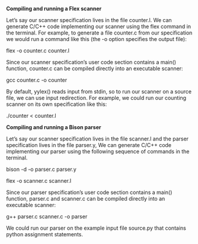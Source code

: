 **Compiling and running a Flex scanner**

Let’s say our scanner specification lives in the file counter.l.  We can generate C/C++ code implementing our scanner using the flex command in the terminal.  For example, to generate a file counter.c from our specification we would run a command like this (the -o option specifies the output file):

flex -o counter.c counter.l

Since our scanner specification’s user code section contains a main() function, counter.c can be compiled directly into an executable scanner:

gcc counter.c -o counter

By default, yylex() reads input from stdin, so to run our scanner on a source file, we can use input redirection.  For example, we could run our counting scanner on its own specification like this:

./counter < counter.l

**Compiling and running a Bison parser**

Let’s say our scanner specification lives in the file scanner.l and the parser specification lives in the file parser.y, We can generate C/C++ code implementing our  parser using the following sequence of commands in the terminal.

bison -d -o parser.c parser.y

flex -o scanner.c scanner.l

Since our parser  specification’s user code section contains a main() function, parser.c and scanner.c can be compiled directly into an executable scanner:

g++ parser.c scanner.c -o parser

We could run our parser on the example input file source.py that contains python assignment statements.
